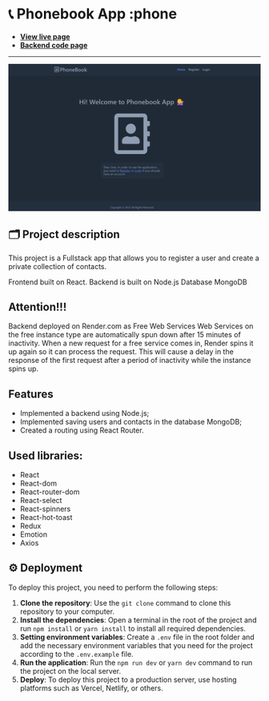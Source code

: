 # 📞 Phonebook App :phone 

- **[View live page](https://denysborysiuk.github.io/phonebook/)**
- **[Backend code page](https://github.com/DenysBorysiuk/api-phonebook)**
---
![Site image](./public/home-page.png)

## 🗂️ Project description 

This project is a Fullstack app that allows you to register a user and create a private collection of contacts.

Frontend built on React.
Backend is built on Node.js 
Database MongoDB

## Attention!!!

Backend deployed on Render.com as Free Web Services
Web Services on the free instance type are automatically spun down after 15 minutes of inactivity. When a new request for a free service comes in, Render spins it up again so it can process the request.
This will cause a delay in the response of the first request after a period of inactivity while the instance spins up.

## Features

- Implemented a backend using Node.js;
- Implemented saving users and contacts in the database MongoDB;
- Created a routing using React Router.


## Used libraries:

- React
- React-dom
- React-router-dom
- React-select
- React-spinners
- React-hot-toast
- Redux
- Emotion
- Axios

## ⚙️ Deployment

To deploy this project, you need to perform the following steps:

1. **Clone the repository**: Use the `git clone` command to clone this repository to your computer.
2. **Install the dependencies**: Open a terminal in the root of the project and run `npm install` or
   `yarn install` to install all required dependencies.
3. **Setting environment variables**: Create a `.env` file in the root folder and add the necessary
   environment variables that you need for the project according to the `.env.example` file.
4. **Run the application**: Run the `npm run dev` or `yarn dev` command to run the project on the
   local server.
5. **Deploy**: To deploy this project to a production server, use hosting platforms such as Vercel,
   Netlify, or others.
